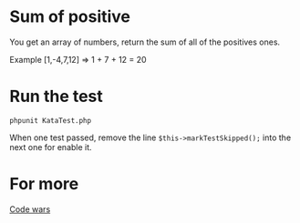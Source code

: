 # Sum of positive

You get an array of numbers, return the sum of all of the positives ones.

Example [1,-4,7,12] => 1 + 7 + 12 = 20

# Run the test

```
phpunit KataTest.php
```

When one test passed, remove the line ```$this->markTestSkipped();``` into the next one for enable it.

# For more

[Code wars](http://www.codewars.com/)
